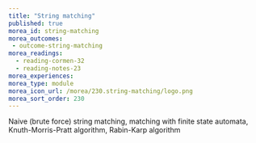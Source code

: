 ```yaml
---
title: "String matching"
published: true
morea_id: string-matching
morea_outcomes:
 - outcome-string-matching
morea_readings:
  - reading-cormen-32
  - reading-notes-23
morea_experiences:
morea_type: module
morea_icon_url: /morea/230.string-matching/logo.png
morea_sort_order: 230
---
```


Naive (brute force) string matching, matching with finite state automata, Knuth-Morris-Pratt algorithm, Rabin-Karp algorithm